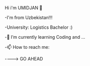 Hi i'm UMIDJAN 👋 

-I'm from Uzbekistan!!!

-University: Logistics Bachelor :)

-🌱 I’m currently learning Coding and ... 

-📫 How to reach me:

----> GO AHEAD
